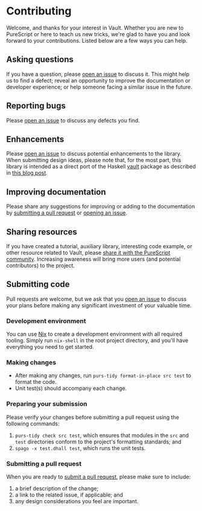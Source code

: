 Contributing
============

Welcome, and thanks for your interest in Vault. Whether you are new to PureScript or here to teach us new tricks, we're glad to have you and look forward to your contributions. Listed below are a few ways you can help.

Asking questions
----------------
If you have a question, please [open an issue](https://github.com/rowtype-yoga/purescript-vault/issues/new?labels=question) to discuss it. This might help us to find a defect; reveal an opportunity to improve the documentation or developer experience; or help someone facing a similar issue in the future.

Reporting bugs
--------------
Please [open an issue](https://github.com/rowtype-yoga/purescript-vault/issues/new?labels=bug&template=bug-report.md) to discuss any defects you find.

Enhancements
------------
Please [open an issue](https://github.com/rowtype-yoga/purescript-vault/issues/new?labels=enhancement&template=change-request.md) to discuss potential enhancements to the library. When submitting design ideas, please note that, for the most part, this library is intended as a direct port of the Haskell [vault](https://hackage.haskell.org/package/vault) package as described in [this blog post](https://apfelmus.nfshost.com/blog/2011/09/04-vault.html).

Improving documentation
-----------------------
Please share any suggestions for improving or adding to the documentation by [submitting a pull request](https://github.com/rowtype-yoga/purescript-vault/compare) or [opening an issue](https://github.com/rowtype-yoga/purescript-vault/issues/new?labels=documentation).

Sharing resources
-----------------
If you have created a tutorial, auxiliary library, interesting code example, or other resource related to Vault, please [share it with the PureScript community](https://discourse.purescript.org). Increasing awareness will bring more users (and potential contributors) to the project.

Submitting code
---------------
Pull requests are welcome, but we ask that you [open an issue](https://github.com/rowtype-yoga/purescript-vault/issues/new) to discuss your plans before making any significant investment of your valuable time.

### Development environment

You can use [Nix](https://github.com/NixOS/nix) to create a development environment with all required tooling. Simply run `nix-shell` in the root project directory, and you'll have everything you need to get started.

### Making changes

* After making any changes, run `purs-tidy format-in-place src test` to format the code.
* Unit test(s) should accompany each change.

### Preparing your submission

Please verify your changes before submitting a pull request using the following commands:
1. `purs-tidy check src test`, which ensures that modules in the `src` and `test` directories conform to the project's formatting standards; and
1. `spago -x test.dhall test`, which runs the unit tests.

### Submitting a pull request

When you are ready to [submit a pull request](https://github.com/rowtype-yoga/purescript-vault/compare), please make sure to include:
1. a brief description of the change;
1. a link to the related issue, if applicable; and
1. any design considerations you feel are important.